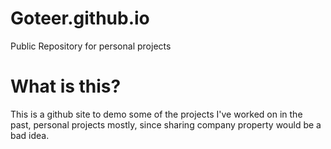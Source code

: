 # Goteer.github.io
Public Repository for personal projects

# What is this?
This is a github site to demo some of the projects I've worked on in the past, personal projects mostly, since sharing company property would be a bad idea.
